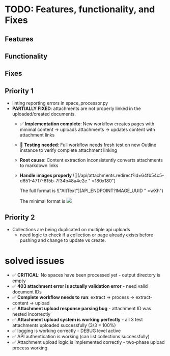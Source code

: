 # TODO: Features, functionality, and Fixes


## Features


## Functionality



## Fixes

## Priority 1

- linting reporting errors in space_processor.py
- **PARTIALLY FIXED**: attachments are not properly linked in the uploaded/created documents. 
    - ✅ **Implementation complete**: New workflow creates pages with minimal content → uploads attachments → updates content with attachment links
    - 🔄 **Testing needed**: Full workflow needs fresh test on new Outline instance to verify complete attachment linking 
    - **Root cause**: Content extraction inconsistently converts attachments to markdown links
    - **Handle images properly**
        ![](/api/attachments.redirect?id=64fb54c5-d651-4717-815b-7f34b48a4e2e \" =180x180\")

        The full format is !["AltText"](API_ENDPOINT?IMAGE_UUID \" =wXh\") 

        The minimal format is ![](API_ENDPOINT?IMAGE_UUID)

## Priority 2
- Collections are being duplicated on multiple api uploads
    - need logic to check if a collection or page already exists before pushing and change to update vs create.

# solved issues
- ✅ **CRITICAL**: No spaces have been processed yet - output directory is empty
- ✅ **403 attachment error is actually validation error** - need valid document IDs 
- ✅ **Complete workflow needs to run**: extract -> process -> extract-content -> upload
- ✅ **Attachment upload response parsing bug** - attachment ID was nested incorrectly 
- ✅ **Attachment upload system is working perfectly** - all 3 test attachments uploaded successfully (3/3 = 100%)
- ✅ logging is working correctly - DEBUG level active
- ✅ API authentication is working (can list collections successfully)
- ✅ Attachment upload logic is implemented correctly - two-phase upload process working
